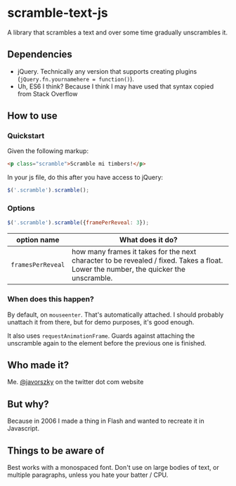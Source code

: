 # scramble-text-js
A library that scrambles a text and over some time gradually unscrambles it.

## Dependencies

* jQuery. Technically any version that supports creating plugins (`jQuery.fn.yournamehere = function()`).
* Uh, ES6 I think? Because I think I may have used that syntax copied from Stack Overflow

## How to use

### Quickstart
Given the following markup:

```html
<p class="scramble">Scramble mi timbers!</p>
```
In your js file, do this after you have access to jQuery:
```js
$('.scramble').scramble();
```

### Options

```js
$('.scramble').scramble({framePerReveal: 3});
```

| option name | What does it do? |
|--------- | --------- |
|`framesPerReveal`| how many frames it takes for the next character to be revealed / fixed. Takes a float. Lower the number, the quicker the unscramble.


### When does this happen?

By default, on `mouseenter`. That's automatically attached. I should probably unattach it from there, but for demo purposes, it's good enough.

It also uses `requestAnimationFrame`. Guards against attaching the unscramble again to the element before the previous one is finished.

## Who made it?

Me. [@javorszky](https://twitter.com/javorszky) on the twitter dot com website

## But why?

Because in 2006 I made a thing in Flash and wanted to recreate it in Javascript.

## Things to be aware of

Best works with a monospaced font. Don't use on large bodies of text, or multiple paragraphs, unless you hate your batter / CPU.
